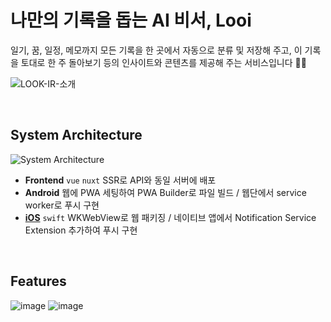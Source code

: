 # 나만의 기록을 돕는 AI 비서, Looi
일기, 꿈, 일정, 메모까지 모든 기록을 한 곳에서 자동으로 분류 및 저장해 주고, 이 기록을 토대로 한 주 돌아보기 등의 인사이트와 콘텐츠를 제공해 주는 서비스입니다 🤖🌙

![LOOK-IR-소개](https://github.com/Docent-Inc/Docent-Front/assets/87323603/2cf2ddfc-f0bc-45cc-8944-6a843d93a419)

<br/>

## System Architecture
![System Architecture](https://github.com/Docent-Inc/Docent-Front/assets/87323603/c3429686-2eb8-4258-8fdc-8a4ef9032288)

- **Frontend** `vue` `nuxt` SSR로 API와 동일 서버에 배포
- **Android**  웹에 PWA 세팅하여 PWA Builder로 파일 빌드 / 웹단에서 service worker로 푸시 구현
- **[iOS](https://github.com/Docent-Inc/Docent-IOS)** `swift` WKWebView로 웹 패키징 / 네이티브 앱에서 Notification Service Extension 추가하여 푸시 구현

<br/>

## Features
![image](https://github.com/Docent-Inc/Docent-Front/assets/87323603/1d50eb88-dd50-4036-ab15-1f49c8a82532)
![image](https://github.com/Docent-Inc/Docent-Front/assets/87323603/3da02f0f-be45-4fd4-9e84-b0e56d846b92)
